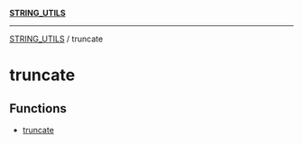 [**STRING_UTILS**](../README.md)

***

[STRING_UTILS](../README.md) / truncate

# truncate

## Functions

- [truncate](functions/truncate.md)
